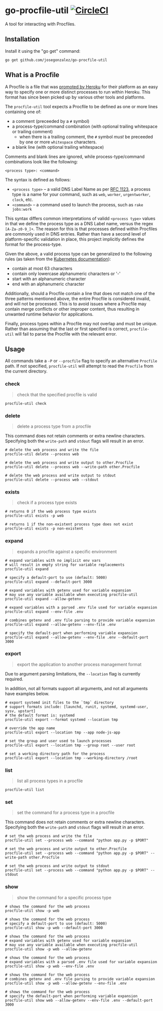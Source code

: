 # go-procfile-util [![CircleCI](https://circleci.com/gh/josegonzalez/go-procfile-util.svg?style=svg)](https://circleci.com/gh/josegonzalez/go-procfile-util)

A tool for interacting with Procfiles.

## Installation

Install it using the "go get" command:

    go get github.com/josegonzalez/go-procfile-util

## What is a Procfile

A Procfile is a file that was [promoted by Heroku](https://blog.heroku.com/the_new_heroku_1_process_model_procfile) for their platform as an easy way to specify one or more distinct processes to run within Heroku. This format has since been picked up by various other tools and platforms.

The `procfile-util` tool expects a Procfile to be defined as one or more lines containing one of:

- a comment (preceeded by a `#` symbol)
- a process-type/command combination (with optional trailing whitespace or trailing comment)
  - when there is a trailing comment, the `#` symbol _must_ be preceeded by one or more `whitespace` characters.
- a blank line (with optional trailing whitespace)

Comments and blank lines are ignored, while process-type/command combinations look like the following:

```
<process type>: <command>
```

The syntax is defined as follows:

- `<process type>` – a valid DNS Label Name as per [RFC 1123](https://tools.ietf.org/html/rfc1123), a process type is a name for your command, such as `web`, `worker`, `urgentworker`, `clock`, etc.
- `<command>` – a command used to launch the process, such as `rake jobs:work`

This syntax differs common interpretations of validd `<process type>` values in that we define the process type as a DNS Label name, versus the regex `[A-Za-z0-9_]+`. The reason for this is that processes defined within Procfiles are commonly used in DNS entries. Rather than have a second level of platform-specific validation in place, this project implicitly defines the format for the process-type.

Given the above, a valid process type can be generalized to the following rules (as taken from the [Kubernetes documentation](https://kubernetes.io/docs/concepts/overview/working-with-objects/names/#dns-label-names)):

- contain at most 63 characters
- contain only lowercase alphanumeric characters or '-'
- start with an alphanumeric character
- end with an alphanumeric character

Additionally, should a Procfile contain a line that does not match one of the three patterns mentioned above, the entire Procfile is considered invalid, and will not be processed. This is to avoid issues where a Procfile may contain merge conflicts or other improper content, thus resulting in unwanted runtime behavior for applications.

Finally, process types within a Procfile may not overlap and must be unique. Rather than assuming that the last or first specified is correct, `procfile-util` will fail to parse the Procfile with the relevant error.

## Usage

All commands take a `-P` or `--procfile` flag to specify an alternative `Procfile` path. If not specified, `procfile-util` will attempt to read the `Procfile` from the current directory.

### check

> check that the specified procfile is valid

```shell
procfile-util check
```

### delete

> delete a process type from a procfile

This command does not retain comments or extra newline characters. Specifying both the `write-path` and `stdout` flags will result in an error.

```shell
# delete the web process and write the file
procfile-util delete --process web

# delete the web process and write output to other.Procfile
procfile-util delete --process web --write-path other.Procfile

# delete the web process and write output to stdout
procfile-util delete --process web --stdout
```

### exists

> check if a process type exists

```shell
# returns 0 if the web process type exists
procfile-util exists -p web

# returns 1 if the non-existent process type does not exist
procfile-util exists -p non-existent
```

### expand

> expands a procfile against a specific environment

```shell
# expand variables with no implicit env vars
# will result in empty string for variable replacements
procfile-util expand

# specify a default-port to use (default: 5000)
procfile-util expand --default-port 3000

# expand variables with getenv used for variable expansion
# may use any variable available when executing procfile-util
procfile-util expand --allow-getenv

# expand variables with a parsed .env file used for variable expansion
procfile-util expand --env-file .env

# combines getenv and .env file parsing to provide variable expansion
procfile-util expand --allow-getenv --env-file .env

# specify the default-port when performing variable expansion
procfile-util expand --allow-getenv --env-file .env --default-port 3000
```

### export

> export the application to another process management format

Due to argument parsing limitations, the `--location` flag is currently required.

In addition, not all formats support all arguments, and not all arguments have examples below.

```shell
# export systemd init files to the `tmp` directory
# support formats include: [launchd, runit, systemd, systemd-user, sysv, upstart]
# the default format is: systemd
procfile-util export --format systemd --location tmp

# override the app name
procfile-util export --location tmp --app node-js-app

# set the group and user used to launch processes
procfile-util export --location tmp --group root --user root

# set a working directory path for the process
procfile-util export --location tmp --working-directory /root
```

### list

> list all process types in a procfile

```shell
procfile-util list
```

### set

> set the command for a process type in a procfile

This command does not retain comments or extra newline characters. Specifying both the `write-path` and `stdout` flags will result in an error.

```shell
# set the web process and write the file
procfile-util set --process web --command "python app.py -p $PORT"

# set the web process and write output to other.Procfile
procfile-util set --process web --command "python app.py -p $PORT" --write-path other.Procfile

# set the web process and write output to stdout
procfile-util set --process web --command "python app.py -p $PORT" --stdout
```

### show

> show the command for a specific process type

```shell
# shows the command for the web process
procfile-util show -p web

# shows the command for the web process
# specify a default-port to use (default: 5000)
procfile-util show -p web --default-port 3000

# shows the command for the web process
# expand variables with getenv used for variable expansion
# may use any variable available when executing procfile-util
procfile-util show -p web --allow-getenv

# shows the command for the web process
# expand variables with a parsed .env file used for variable expansion
procfile-util show -p web --env-file .env

# shows the command for the web process
# combines getenv and .env file parsing to provide variable expansion
procfile-util show -p web --allow-getenv --env-file .env

# shows the command for the web process
# specify the default-port when performing variable expansion
procfile-util show web --allow-getenv --env-file .env --default-port 3000
```

